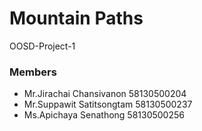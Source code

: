 # Mountain Paths
OOSD-Project-1


### Members
* Mr.Jirachai Chansivanon  58130500204
* Mr.Suppawit Satitsongtam 58130500237
* Ms.Apichaya Senathong 58130500256
